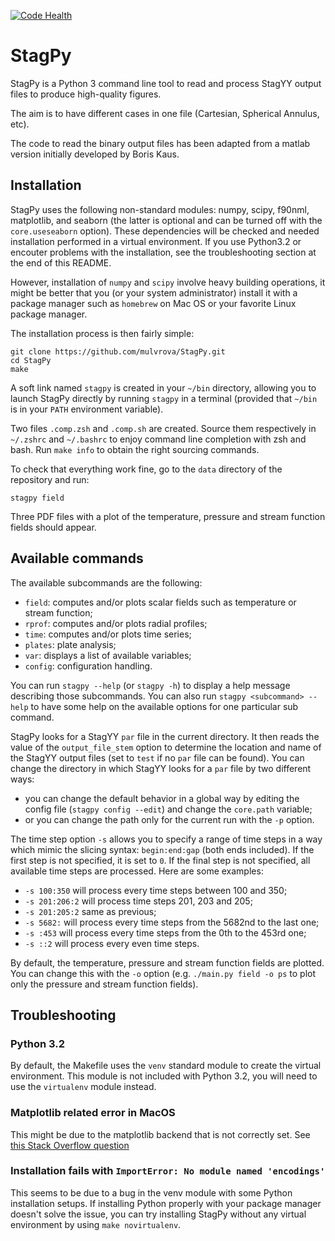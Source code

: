 [![Code Health](https://landscape.io/github/mulvrova/StagPy/master/landscape.svg?style=flat-square)](https://landscape.io/github/mulvrova/StagPy/master)

# StagPy

StagPy is a Python 3 command line tool to read and process StagYY output files
to produce high-quality figures.

The aim is to have different cases in one file (Cartesian, Spherical Annulus,
etc).

The code to read the binary output files has been adapted from a matlab version
initially developed by Boris Kaus.

## Installation

StagPy uses the following non-standard modules: numpy, scipy, f90nml,
matplotlib, and seaborn (the latter is optional and can be turned off with the
`core.useseaborn` option). These dependencies will be checked and needed
installation performed in a virtual environment. If you use Python3.2 or encouter
problems with the installation, see the troubleshooting section at the end of
this README.

However, installation of `numpy` and `scipy` involve heavy building operations,
it might be better that you (or your system administrator) install it with
a package manager such as `homebrew` on Mac OS or your favorite Linux package
manager.

The installation process is then fairly simple:

    git clone https://github.com/mulvrova/StagPy.git
    cd StagPy
    make

A soft link named `stagpy` is created in your `~/bin` directory, allowing you
to launch StagPy directly by running `stagpy` in a terminal (provided that
`~/bin` is in your `PATH` environment variable).

Two files `.comp.zsh` and `.comp.sh` are created. Source them respectively in
`~/.zshrc` and `~/.bashrc` to enjoy command line completion with zsh and bash.
Run `make info` to obtain the right sourcing commands.

To check that everything work fine, go to the `data` directory of the
repository and run:

    stagpy field

Three PDF files with a plot of the temperature, pressure and
stream function fields should appear.

## Available commands

The available subcommands are the following:

- `field`: computes and/or plots scalar fields such as temperature or stream
  function;
- `rprof`: computes and/or plots radial profiles;
- `time`: computes and/or plots time series;
- `plates`: plate analysis;
- `var`: displays a list of available variables;
- `config`: configuration handling.

You can run `stagpy --help` (or `stagpy -h`) to display a help message describing
those subcommands. You can also run `stagpy <subcommand> --help` to have some
help on the available options for one particular sub command.

StagPy looks for a StagYY `par` file in the current directory. It then reads
the value of the `output_file_stem` option to determine the location and name
of the StagYY output files (set to `test` if no `par` file can be found).
You can change the directory in which StagYY looks for a `par` file by two
different ways:

- you can change the default behavior in a global way by editing the config
  file (`stagpy config --edit`) and change the `core.path` variable;
- or you can change the path only for the current run with the `-p` option.

The time step option `-s` allows you to specify a range of time steps in a way
which mimic the slicing syntax: `begin:end:gap` (both ends included). If the
first step is not specified, it is set to `0`. If the final step is not
specified, all available time steps are processed. Here are some examples:

- `-s 100:350` will process every time steps between 100 and 350;
- `-s 201:206:2` will process time steps 201, 203 and 205;
- `-s 201:205:2` same as previous;
- `-s 5682:` will process every time steps from the 5682nd to the last one;
- `-s :453` will process every time steps from the 0th to the 453rd one;
- `-s ::2` will process every even time steps.

By default, the temperature, pressure and stream function fields are plotted.
You can change this with the `-o` option (e.g. `./main.py field -o ps` to plot
only the pressure and stream function fields).

## Troubleshooting

### Python 3.2

By default, the Makefile uses the `venv` standard module to create the
virtual environment. This module is not included with Python 3.2, you
will need to use the `virtualenv` module instead.

### Matplotlib related error in MacOS

This might be due to the matplotlib backend that is not correctly set. See
[this Stack Overflow
question](http://stackoverflow.com/questions/21784641/installation-issue-with-matplotlib-python)

### Installation fails with `ImportError: No module named 'encodings'`

This seems to be due to a bug in the venv module with some Python installation
setups. If installing Python properly with your package manager doesn't solve
the issue, you can try installing StagPy without any virtual environment by
using `make novirtualenv`.
